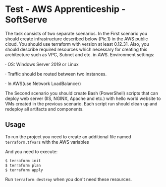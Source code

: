 # Test - AWS Apprenticeship - SoftServe

The task consists of two separate scenarios. In the First scenario you should create infrastructure described below (Pic.1) in the AWS public cloud. You should use terraform with version at least 0.12.31. Also, you should describe required resources which necessary for creating this architecture such as VPC, Subnet and etc. in AWS. Environment settings:

· OS: Windows Server 2019 or Linux

· Traffic should be routed between two instances.

· In AWS(use Network LoadBalancer)

The Second scenario you should create Bash (PowerShell) scripts that can deploy web server (IIS, NGINX, Apache and etc.) with hello world website to VMs created in the previous scenario. Each script run should clean up and redeploy all artifacts and components.

## Usage

To run the project you need to create an additional file named `terraform.tfvars` with the AWS variables

And you need to execute:

```bash
$ terraform init
$ terraform plan
$ terraform apply
```
Run `terraform destroy` when you don't need these resources.